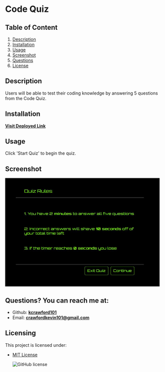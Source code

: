 # Code Quiz
## Table of Content 
   1. [Description](#Description)
   2. [Installation](#Installation)
   3. [Usage](#Usage)
   4. [Screenshot](#Screenshot)   
   5. [Questions](#Questions?)
   6. [License](#Licensing)

  ## Description 
  Users will be able to test their coding knowledge by answering 5 questions from the Code Quiz.  

  ## Installation 
  [**Visit Deployed Link**](https://kcrawford101.github.io/Code_Quiz/)

  ## Usage 
  Click 'Start Quiz' to begin the quiz.

  ## Screenshot
  <img src='assets\images\quiz.JPG' width="500" height="350">

  
  ## Questions? You can reach me at:
  - Github: [**kcrawford101**](https://github.com/kcrawford101)
  - Email: **crawfordkevin101@gmail.com** 

  ## Licensing
  This project is licensed under:  
* [MIT License](LICENSE.txt)

  ![GitHub license](https://img.shields.io/badge/license-MIT-blue.svg)

